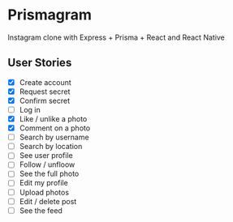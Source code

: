 # Prismagram
Instagram clone with Express + Prisma + React and React Native

## User Stories

- [x] Create account
- [x] Request secret
- [x] Confirm secret
- [ ] Log in
- [x] Like / unlike a photo
- [x] Comment on a photo
- [ ] Search by username
- [ ] Search by location
- [ ] See user profile
- [ ] Follow / unfloow
- [ ] See the full photo
- [ ] Edit my profile
- [ ] Upload photos
- [ ] Edit / delete post
- [ ] See the feed
